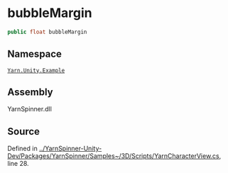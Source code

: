 # bubbleMargin

```csharp
public float bubbleMargin
```

## Namespace

[`Yarn.Unity.Example`](../)

## Assembly

YarnSpinner.dll

## Source

Defined in [../YarnSpinner-Unity-Dev/Packages/YarnSpinner/Samples~/3D/Scripts/YarnCharacterView.cs](https://github.com/YarnSpinnerTool/YarnSpinner-Unity//blob/develop/Samples~/3D/Scripts/YarnCharacterView.cs#L28), line 28.

